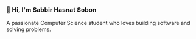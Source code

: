 ### 👋 Hi, I'm Sabbir Hasnat Sobon
A passionate Computer Science student who loves building software and solving problems.

